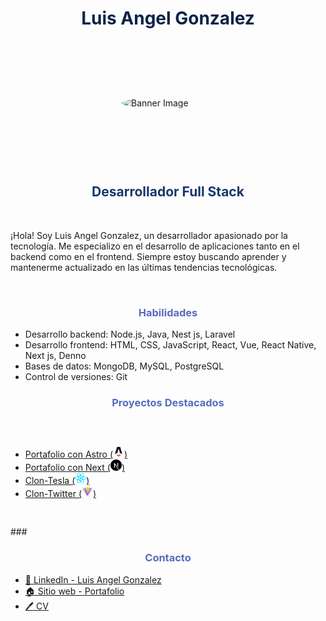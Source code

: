 

# <h1 style="color:#0B2447;text-align:center;"> Luis Angel Gonzalez </h1>

<div 
	style="width:100%;height:200px; display:flex; justify-content:center; align-items:center;">
		<img title="Astro" style="border-radius:50%; width:150px;" src="https://thumbs.dreamstime.com/b/robot-feliz-de-la-historieta-76822003.jpg" alt="Banner Image">
</div>

## <h2 style="color:#19376D;text-align:center;">Desarrollador Full Stack</h2>

<br>

¡Hola! Soy Luis Angel Gonzalez, un desarrollador apasionado por la tecnología. Me especializo en el desarrollo de aplicaciones tanto en el backend como en el frontend. Siempre estoy buscando aprender y mantenerme actualizado en las últimas tendencias tecnológicas.

<br>

### <h3 style="color:#576CBC;text-align:center;">Habilidades</h3>


- Desarrollo backend: Node.js, Java, Nest js, Laravel
- Desarrollo frontend: HTML, CSS, JavaScript, React, Vue, React Native, Next js, Denno
- Bases de datos: MongoDB, MySQL, PostgreSQL
- Control de versiones: Git

### <h3 style="color:#576CBC;text-align:center;">Proyectos Destacados</h3>

<div style="padding:30px 0px">

- [Portafolio con Astro (<img title="Astro" src="./astro.svg" alt="Banner Image" width="18" height="18">)](https://portafolio-luis-angel-gonzalez.vercel.app/)
- [Portafolio con Next (<img title="Next js" src="./next-js.svg" alt="Banner Image" width="18" height="18">)](https://restaurant-blue-theta.vercel.app/)
- [Clon-Tesla (<img title="React js" src="./react-js.svg" alt="Banner Image" width="18" height="18">)](https://clon-tesla-portafolio.vercel.app/)
- [Clon-Twitter (<img title="Vite" src="./vite.svg" alt="Banner Image" width="18" height="18">)](https://movies-two-teal.vercel.app/react/twitter)

</div>
### <h3 style="color:#576CBC;text-align:center;">Contacto</h3>


- [:link: LinkedIn - Luis Angel Gonzalez](https://mx.linkedin.com/in/luis-angel-g%C3%B3nzalez-ambriz-7b0960120)
- [:house: Sitio web - Portafolio](https://portafolio-luis-angel-gonzalez.vercel.app/)
- [:pen: CV](https://portafolio-luis-angel-gonzalez.vercel.app/)



